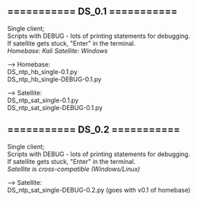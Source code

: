 ## =========== DS_0.1 ===========
Single client;\
Scripts with DEBUG - lots of printing statements for debugging.\
If satellite gets stuck, "Enter" in the terminal.\
*Homebase: Kali*
*Satellite: Windows*

--> Homebase:\
DS_ntp_hb_single-0.1.py\
DS_ntp_hb_single-DEBUG-0.1.py


--> Satellite:\
DS_ntp_sat_single-0.1.py\
DS_ntp_sat_single-DEBUG-0.1.py

## =========== DS_0.2 ===========
Single client;\
Scripts with DEBUG - lots of printing statements for debugging.\
If satellite gets stuck, "Enter" in the terminal.\
*Satellite is cross-compatible (Windows/Linux)*

--> Satellite:\
DS_ntp_sat_single-DEBUG-0.2.py (goes with v0.1 of homebase)

